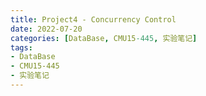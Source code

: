 ```yaml
---
title: Project4 - Concurrency Control 
date: 2022-07-20
categories: [DataBase, CMU15-445, 实验笔记]
tags:
- DataBase
- CMU15-445
- 实验笔记
---
```

